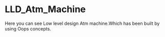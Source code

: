 # LLD_Atm_Machine
Here you can see Low level design Atm machine.Which has been built by using Oops concepts.
